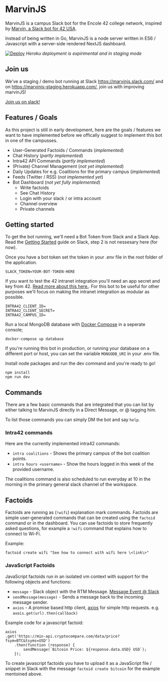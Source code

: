 # MarvinJS

MarvinJS is a campus Slack bot for the Encole 42 college network, inspired by [Marvin, a Slack bot for 42 USA](https://github.com/riking/marvin).

Instead of being written in Go, MarvinJS is a node server written in ES6 / Javascript with a server-side rendered NextJS dashboard.

[![Deploy](https://www.herokucdn.com/deploy/button.svg)](https://heroku.com/deploy?template=https://github.com/ItsWendell/marvin-js/tree/develop)
*Heroku deployment is expirimental and in staging mode*

## Join us

We've a staging / demo bot running at Slack https://marvinjs.slack.com/ and on https://marvinjs-staging.herokuapp.com/, join us with improving marvinJS!

[Join us on slack!](https://join.slack.com/t/marvinjs/shared_invite/enQtNTI3NzIwMjYxMDA4LWViMjc3YWIxNTQ5N2ZhMzE2Y2E5Y2I5ZDIyMGY4YjkyMGJlZWRhZTQzZWM0OTAwNDBiMmU0OTFjMjJjNDFlMTY)

## Features / Goals

As this project is still in early development, here are the goals / features we want to have implemented before we offically suggest to implement this bot in one of the campusses.

* User-Generated Factoids / Commands (*implemented*)
* Chat History (*partly implemented*)
* Intra42 API Commands (*partly implemented*)
* (Private) Channel Management (*not yet implemented*)
* Daily Updates for e.g. Coalitions for the primary campus (*implemented*)
* Feeds (Twitter / RSS) (*not implemented yet*)
* Bot Dashboard (*not yet fully implemented*)
  * Write factoids
  * See Chat History
  * Login with your slack / or intra account
  * Channel overview
  * Private channels

## Getting started

To get the bot running, we'll need a Bot Token from Slack and a Slack App. Read the [Getting Started](https://api.slack.com/bot-users#getting_started) guide on Slack, step 2 is not nessesary here (for now).

Once you have a bot token set the token in your .env file in the root folder of the application.

```(env)
SLACK_TOKEN=YOUR-BOT-TOKEN-HERE
```

If you want to test the 42 intranet integration you'll need an app secret and key from 42. [Read more about this here.](https://api.intra.42.fr/apidoc/guides/getting_started#create-an-application). For this bot to be useful for other purposes we'll focus on making the intranet integration as modular as possible.

```(env)
INTRA42_CLIENT_ID=
INTRA42_CLIENT_SECRET=
INTRA42_CAMPUS_ID=
```

Run a local MongoDB database with [Docker Compose](https://docs.docker.com/compose/install/) in a seperate console;

```(bash)
docker-compose up database
```

If you're running this bot in production, or running your database on a different port or host, you can set the variable `MONGODB_URI` in your .env file.

Install node packages and run the dev command and you're ready to go!

```(bash)
npm install
npm run dev
```

## Commands

There are a few basic commands that are integrated that you can list by either talking to MarvinJS directly in a Direct Message, or @ tagging him.

To list those commands you can simply DM the bot and say `help`.

### Intra42 commands

Here are the currently implemented intra42 commands:

* `intra coalitions` - Shows the primary campus of the bot coalition points.
* `intra hours <username>` - Show the hours logged in this week of the provided username.

The coalitions command is also scheduled to run everyday at 10 in the morning in the primary general slack channel of the workspace.

## Factoids

Factoids are running as (`!wifi`) explanation mark commands. Factoids are simple user-generated commands that can be created using the `factoid` command or in the dashboard. You can use factoids to store frequently asked questions, for example a `!wifi` command that explains how to connect to Wi-Fi.

Example:

`factoid create wifi "See how to connect with wifi here \<link\>"`

### JavaScript Factoids

JavaScript factoids run in an isolated vm context with support for the following objects and functions:

* `message` - Slack object with the RTM Message. [Message Event @ Slack](https://api.slack.com/events/message)
* `sendMessage(message)` - Sends a message back to the incoming message sender.
* `axios` - A promise based http client, [axios](https://github.com/axios/axios) for simple http requests. e.g. `axois.get(url).then(callback)`

Example code for a javascript factoid:

```(javascript)
axios
.get('https://min-api.cryptocompare.com/data/price?fsym=BTC&tsyms=USD')
    .then(function (response) {
        sendMessage(`Bitcoin Price: ${response.data.USD} USD`);
    });
```

To create javascript factoids you have to upload it as a JavaScript file / snippet in Slack with the message `factoid create bitcoin` for the example mentoined above.
